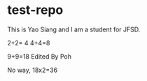 # test-repo

This is Yao Siang and I am a student for JFSD.

2+2= 4 4+4=8

9+9=18 Edited By Poh

No way, 18x2=36